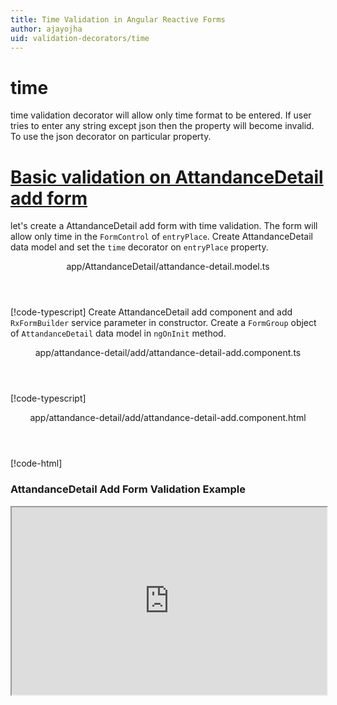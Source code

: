 ```yaml
---
title: Time Validation in Angular Reactive Forms
author: ajayojha
uid: validation-decorators/time
---
```

# time
time validation decorator will allow only time format to be entered. If user tries to enter any string except json then the property will become invalid. To use the json decorator on particular property.
 
# [Basic validation on AttandanceDetail add form  ](#tab/basic-validation-on-AttandanceDetail-add-form)
let's create a AttandanceDetail add form with time validation. The form will allow only time in the `FormControl` of `entryPlace`. 
Create AttandanceDetail data model and set the `time` decorator on `entryPlace` property.
<header class="header-tab-title">app/AttandanceDetail/attandance-detail.model.ts</header>

[!code-typescript[](../../examples/reactive-form-validators/time/rxweb-time-validation-add-angular-reactive-form/src/app/attandance-detail/attandance-detail.model.ts?highlight=5)]
Create AttandanceDetail add component and add `RxFormBuilder` service parameter in constructor. Create a `FormGroup` object of `AttandanceDetail` data model in `ngOnInit` method.
<header class="header-tab-title">app/attandance-detail/add/attandance-detail-add.component.ts</header>

[!code-typescript[](../../examples/reactive-form-validators/time/rxweb-time-validation-add-angular-reactive-form/src/app/attandance-detail/add/attandance-detail-add.component.ts?highlight=17,21-22)]
<header class="header-tab-title">app/attandance-detail/add/attandance-detail-add.component.html</header>

[!code-html[](../../examples/reactive-form-validators/time/rxweb-time-validation-add-angular-reactive-form/src/app/attandance-detail/add/attandance-detail-add.component.html)]

<h3>AttandanceDetail Add Form Validation Example</h3>
<iframe src="https://stackblitz.com/edit/rxweb-time-validation-add-angular-reactive-form?embed=1&file=src/styles.css&hideExplorer=1&hideNavigation=1&view=preview" width="100%" height="300">

# [Basic validation on AttandanceDetail edit  form](#tab/basic-validation-on-AttandanceDetail-edit-form)
let's create a AttandanceDetail edit form with time validation. The form will allow only time in the `FormControl` of `entryPlace`. 
Create AttandanceDetail data model and set the time decorator on `entryPlace` property.
<header class="header-tab-title">app/AttandanceDetail/attandance-detail.model.ts</header>

[!code-typescript[](../../examples/reactive-form-validators/time/rxweb-time-validation-edit-angular-reactive-form/src/app/attandance-detail/attandance-detail.model.ts?highlight=5)]
Create AttandanceDetail edit component and add `RxFormBuilder` and `HttpClient` service parameter  in constructor. On `ngOnInit` method get request method for getting data from json or server and that data pass in `this.formBuilder.formGroup<AttandanceDetail>(AttandanceDetail,attandanceDetail)`
<header class="header-tab-title">app/attandance-detail/edit/attandance-detail-edit.component.ts</header>

[!code-typescript[](../../examples/reactive-form-validators/time/rxweb-time-validation-edit-angular-reactive-form/src/app/attandance-detail/edit/attandance-detail-edit.component.ts?highlight=17,21-22)]
<header class="header-tab-title">app/attandance-detail/edit/attandance-detail-edit.component.html</header>

[!code-html[](../../examples/reactive-form-validators/time/rxweb-time-validation-edit-angular-reactive-form/src/app/attandance-detail/edit/attandance-detail-edit.component.html)]

<h3>AttandanceDetail Edit Form Validation Example</h3>
<iframe src="https://stackblitz.com/edit/rxweb-time-validation-edit-angular-reactive-form?embed=1&file=src/styles.css&hideExplorer=1&hideNavigation=1&view=preview" width="100%" height="300">

---

# TimeConfig 
Below options are not mandatory to use in the `@time()` decorator. If needed then use the below options.


|Option | Description |
|--- | ---- |
|[conditionalExpression](#conditionalExpression) | time validation should be applied if the condition is matched in the `conditionalExpression` function. Validation framework will pass two parameters at the time of `conditionalExpression` check. Those two parameters are current `FormGroup` value and root `FormGroup` value. You can apply the condition on respective object value.If there is need of dynamic validation means it is not fixed in client code, it will change based on some criterias. In this scenario you can bind the expression based on the expression value is coming from the web server in `string` format. The `conditionalExpression` will work as same as client function. |
|[allowSeconds](#allowSeconds) | If you are allowed seconds in time format then you need to put this as true. |
|[message](#message) | To override the global configuration message and show the custom message on particular control property. |

## conditionalExpression 
Type :  `Function`  |  `string` 

time validation should be applied if the condition is matched in the `conditionalExpression` function. Validation framework will pass two parameters at the time of `conditionalExpression` check. Those two parameters are current `FormGroup` value and root `FormGroup` value. You can apply the condition on respective object value.
If there is need of dynamic validation means it is not fixed in client code, it will change based on some criterias. In this scenario you can bind the expression based on the expression value is coming from the web server in `string` format. The `conditionalExpression` will work as same as client function.
 
> Binding `conditionalExpression` with `Function` object.
<header class="header-title">attandance-detail.model.ts (AttandanceDetail class property)</header>

[!code-typescript[](../../examples/reactive-form-validators/time/complete-rxweb-time-validation-add-angular-reactive-form/src/app/attandance-detail/attandance-detail.model.ts#L7-L8)]

 
> Binding `conditionalExpression` with `string` datatype.
<header class="header-title">attandance-detail.model.ts (AttandanceDetail class property)</header>

[!code-typescript[](../../examples/reactive-form-validators/time/complete-rxweb-time-validation-add-angular-reactive-form/src/app/attandance-detail/attandance-detail.model.ts#L7-L8)]

## allowSeconds 
Type :  `boolean` 

If you are allowed seconds in time format then you need to put this as true.
 
<header class="header-title">attandance-detail.model.ts (AttandanceDetail class property)</header>

[!code-typescript[](../../examples/reactive-form-validators/time/complete-rxweb-time-validation-add-angular-reactive-form/src/app/attandance-detail/attandance-detail.model.ts#L10-L11)]

## message 
Type :  `string` 

To override the global configuration message and show the custom message on particular control property.
 
<header class="header-title">attandance-detail.model.ts (AttandanceDetail class property)</header>

[!code-typescript[](../../examples/reactive-form-validators/time/complete-rxweb-time-validation-add-angular-reactive-form/src/app/attandance-detail/attandance-detail.model.ts#L13-L14)]


# time Validation Complete Example
# [AttandanceDetail Model](#tab/complete-attandance-detail)
<header class="header-tab-title">app/attandance-detail/attandance-detail.model.ts</header>

[!code-typescript[](../../examples/reactive-form-validators/time/complete-rxweb-time-validation-add-angular-reactive-form/src/app/attandance-detail/attandance-detail.model.ts)]

# [Address Info Add Component](#tab/complete-attandance-detail-add-component)
<header class="header-tab-title">app/attandance-detail/add/attandance-detail-add.component.ts</header>

[!code-typescript[](../../examples/reactive-form-validators/time/complete-rxweb-time-validation-add-angular-reactive-form/src/app/attandance-detail/add/attandance-detail-add.component.ts)]

# [Address Info Add Html Component](#tab/complete-attandance-detail-add-html-component)
<header class="header-tab-title">app/attandance-detail/add/attandance-detail-add.component.html</header>

[!code-html[](../../examples/reactive-form-validators/time/complete-rxweb-time-validation-add-angular-reactive-form/src/app/attandance-detail/add/attandance-detail-add.component.html)]

# [Working Example](#tab/complete-working-example)
<iframe src="https://stackblitz.com/edit/complete-rxweb-time-validation-add-angular-reactive-form?embed=1&file=src/app/address-info/address&hideNavigation=1&view=preview" width="100%" height="500">

---

# Dynamic time Validation Complete Example
# [AttandanceDetail Model](#tab/dynamic-attandance-detail)
<header class="header-tab-title">app/attandance-detail/attandance-detail.model.ts</header>

[!code-typescript[](../../examples/reactive-form-validators/time/dynamic-rxweb-time-validation-add-angular-reactive-form/src/app/attandance-detail/attandance-detail.model.ts)]

# [Address Info Add Component](#tab/dynamic-attandance-detail-add-component)
<header class="header-tab-title">app/attandance-detail/add/attandance-detail-add.component.ts</header>

[!code-typescript[](../../examples/reactive-form-validators/time/dynamic-rxweb-time-validation-add-angular-reactive-form/src/app/attandance-detail/add/attandance-detail-add.component.ts)]

# [Address Info Add Html Component](#tab/dynamic-attandance-detail-add-html-component)
<header class="header-tab-title">app/attandance-detail/add/attandance-detail-add.component.html</header>

[!code-html[](../../examples/reactive-form-validators/time/dynamic-rxweb-time-validation-add-angular-reactive-form/src/app/attandance-detail/add/attandance-detail-add.component.html)]

# [Working Example](#tab/dynamic-working-example)
<iframe src="https://stackblitz.com/edit/dynamic-rxweb-time-validation-add-angular-reactive-form?embed=1&file=src/app/address-info/address&hideNavigation=1&view=preview" width="100%" height="500">

---






